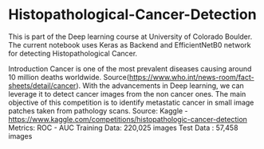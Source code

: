 # Histopathological-Cancer-Detection

This is part of the Deep learning course at University of Colorado Boulder. The current notebook uses Keras as Backend and EfficientNetB0 network for detecting Histopathological Cancer. 

Introduction
Cancer is one of the most prevalent diseases causing around 10 million deaths worldwide. Source(https://www.who.int/news-room/fact-sheets/detail/cancer). With the advancements in Deep learning, we can leverage it to detect cancer images from the non cancer ones. The main objective of this competition is to identify metastatic cancer in small image patches taken from pathology scans.
Source: Kaggle - https://www.kaggle.com/competitions/histopathologic-cancer-detection
Metrics: ROC - AUC
Training Data: 220,025 images
Test Data : 57,458 images
